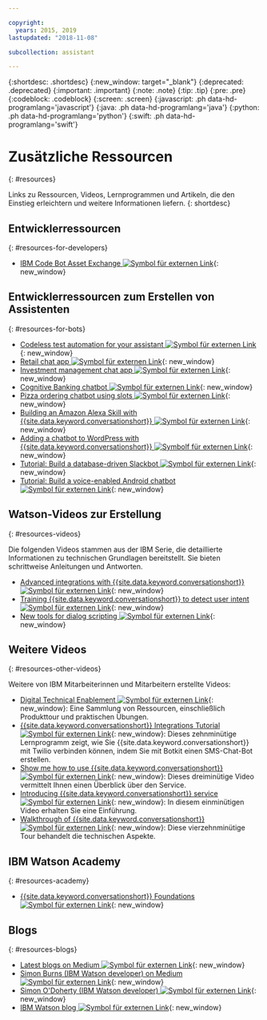 ```yaml
---

copyright:
  years: 2015, 2019
lastupdated: "2018-11-08"

subcollection: assistant

---
```


{:shortdesc: .shortdesc}
{:new_window: target="_blank"}
{:deprecated: .deprecated}
{:important: .important}
{:note: .note}
{:tip: .tip}
{:pre: .pre}
{:codeblock: .codeblock}
{:screen: .screen}
{:javascript: .ph data-hd-programlang='javascript'}
{:java: .ph data-hd-programlang='java'}
{:python: .ph data-hd-programlang='python'}
{:swift: .ph data-hd-programlang='swift'}

# Zusätzliche Ressourcen
{: #resources}

Links zu Ressourcen, Videos, Lernprogrammen und Artikeln, die den Einstieg erleichtern und weitere Informationen liefern.
{: shortdesc}

## Entwicklerressourcen
{: #resources-for-developers}

- [IBM Code Bot Asset Exchange ![Symbol für externen Link](../../icons/launch-glyph.svg "Symbol für externen Link")](https://developer.ibm.com/code/exchanges/bots/){: new_window}

## Entwicklerressourcen zum Erstellen von Assistenten
{: #resources-for-bots}

- [Codeless test automation for your assistant ![Symbol für externen Link](../../icons/launch-glyph.svg "Symbol für externen Link")](https://chatbotsmagazine.com/10-minutes-codeless-test-automation-for-ibm-watson-chatbots-d71eac9626d7){: new_window}
- [Retail chat app ![Symbol für externen Link](../../icons/launch-glyph.svg "Symbol für externen Link")](https://developer.ibm.com/code/journey/create-cognitive-retail-chatbot/){: new_window}
- [Investment management chat app ![Symbol für externen Link](../../icons/launch-glyph.svg "Symbol für externen Link")](https://developer.ibm.com/code/journey/create-an-investment-management-chatbot/){: new_window}
- [Cognitive Banking chatbot ![Symbol für externen Link](../../icons/launch-glyph.svg "Symbol für externen Link")](https://developer.ibm.com/code/journey/create-cognitive-banking-chatbot/){: new_window}
- [Pizza ordering chatbot using slots ![Symbol für externen Link](../../icons/launch-glyph.svg "Symbol für externen Link")](https://developer.ibm.com/code/journey/assemble-a-pizza-ordering-chatbot-dialog/){: new_window}
- [Building an Amazon Alexa Skill with {{site.data.keyword.conversationshort}} ![Symbol für externen Link](../../icons/launch-glyph.svg "Symbol für externen Link")](https://github.com/IBM/alexa-skill-watson-conversation){: new_window}
- [Adding a chatbot to WordPress with {{site.data.keyword.conversationshort}} ![Symbolf für externen Link](../../icons/launch-glyph.svg "Symbol für externen Link")](https://wordpress.org/plugins/conversation-watson/){: new_window}
- [Tutorial: Build a database-driven Slackbot ![Symbol für externen Link](../../icons/launch-glyph.svg "Symbol für externen Link")](https://cloud.ibm.com/docs/tutorials/slack-chatbot-database-watson.html){: new_window}
- [Tutorial: Build a voice-enabled Android chatbot ![Symbol für externen Link](../../icons/launch-glyph.svg "Symbol für externen Link")](https://cloud.ibm.com/docs/tutorials/android-watson-chatbot.html){: new_window}

## Watson-Videos zur Erstellung
{: #resources-videos}

Die folgenden Videos stammen aus der IBM Serie, die detaillierte Informationen zu technischen Grundlagen bereitstellt. Sie bieten schrittweise Anleitungen und Antworten.

- [Advanced integrations with {{site.data.keyword.conversationshort}} ![Symbol für externen Link](../../icons/launch-glyph.svg "Symbol für externen Link")](https://youtu.be/0rnt54ONtQw){: new_window}
- [Training {{site.data.keyword.conversationshort}} to detect user intent ![Symbol für externen Link](../../icons/launch-glyph.svg "Symbol für externen Link")](https://youtu.be/uYw4Tv1Y5tc){: new_window}
- [New tools for dialog scripting ![Symbol für externen Link](../../icons/launch-glyph.svg "Symbol für externen Link")](https://youtu.be/QuR54--vD5o){: new_window}

## Weitere Videos
{: #resources-other-videos}

Weitere von IBM Mitarbeiterinnen und Mitarbeitern erstellte Videos:

- [Digital Technical Enablement ![Symbol für externen Link](../../icons/launch-glyph.svg "Symbol für externen Link")](https://ibm-dte.mybluemix.net/ibm-watson-assistant){: new_window}: Eine Sammlung von Ressourcen, einschließlich Produkttour und praktischen Übungen.
- [{{site.data.keyword.conversationshort}} Integrations Tutorial ![Symbol für externen Link](../../icons/launch-glyph.svg "Symbol für externen Link")](https://www.youtube.com/watch?v=O3silvVBaC8&t=3s){: new_window}: Dieses zehnminütige Lernprogramm zeigt, wie Sie {{site.data.keyword.conversationshort}} mit Twilio verbinden können, indem Sie mit Botkit einen SMS-Chat-Bot erstellen.
- [Show me how to use {{site.data.keyword.conversationshort}} ![Symbol für externen Link](../../icons/launch-glyph.svg "Symbol für externen Link")](https://youtu.be/tUkLIUOm550){: new_window}: Dieses dreiminütige Video vermittelt Ihnen einen Überblick über den Service.
- [Introducing {{site.data.keyword.conversationshort}} service ![Symbol für externen Link](../../icons/launch-glyph.svg "Symbol für externen Link")](https://youtu.be/A96nLYSMltA){: new_window}: In diesem einminütigen Video erhalten Sie eine Einführung.
- [Walkthrough of {{site.data.keyword.conversationshort}} ![Symbol für externen Link](../../icons/launch-glyph.svg "Symbol für externen Link")](https://youtu.be/ELwWhJGE2P8){: new_window}: Diese vierzehnminütige Tour behandelt die technischen Aspekte.

## IBM Watson Academy
{: #resources-academy}

- [{{site.data.keyword.conversationshort}} Foundations ![Symbol für externen Link](../../icons/launch-glyph.svg "Symbol für externen Link")](https://www.watson-academy.info/course/view.php?id=273){: new_window}

## Blogs
{: #resources-blogs}

- [Latest blogs on Medium ![Symbol für externen Link](../../icons/launch-glyph.svg "System für externen Link")](https://medium.com/tag/watson-assistant/latest){: new_window}
- [Simon Burns (IBM Watson developer) on Medium ![Symbol für externen Link](../../icons/launch-glyph.svg "Symbol für externen Link")](https://medium.com/@snrubnomis/conversational-directory-5a5531749295){: new_window}
- [Simon O'Doherty (IBM Watson developer) ![Symbol für externen Link](../../icons/launch-glyph.svg "Symbol für externen Link")](https://sodoherty.ai/){: new_window}
- [IBM Watson blog ![Symbol für externen Link](../../icons/launch-glyph.svg "Symbol für externen Link")](https://www.ibm.com/blogs/watson/){: new_window}
